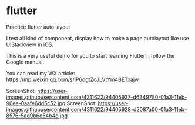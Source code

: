 # flutter
Practice flutter auto layout

I test all kind of component, display how to make a page autolayout like use UIStackview in iOS.

This is a very useful demo for you to start learning Flutter! I follow the Google manual.

You can read my WX article: https://mp.weixin.qq.com/s/IP6dgtZcJLVtYm4BETxajw

ScreenShot: 
https://user-images.githubusercontent.com/4311622/94405937-d6349780-01a3-11eb-96ee-0aafe6dd5c52.jpg
ScreenShot: 
https://user-images.githubusercontent.com/4311622/94405928-d2087a00-01a3-11eb-8576-5ad9b6d54b4d.jpg
